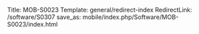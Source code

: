 Title: MOB-S0023
Template: general/redirect-index
RedirectLink: /software/S0307
save_as: mobile/index.php/Software/MOB-S0023/index.html